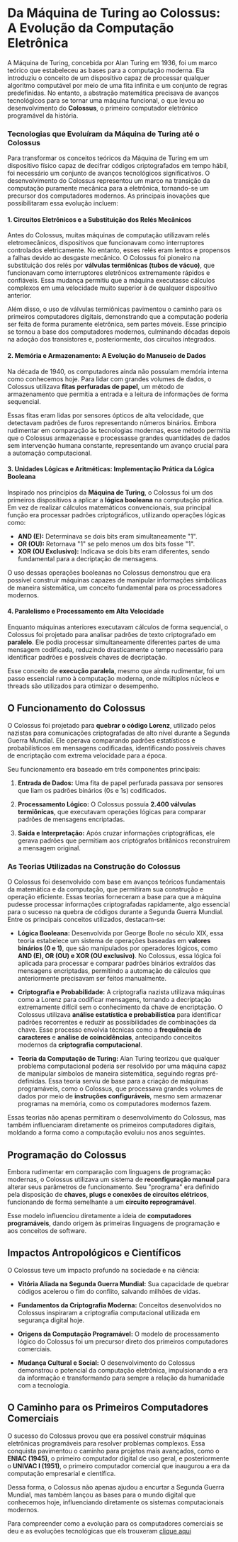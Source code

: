 # **Da Máquina de Turing ao Colossus: A Evolução da Computação Eletrônica**  

A Máquina de Turing, concebida por Alan Turing em 1936, foi um marco teórico que estabeleceu as bases para a computação moderna. Ela introduziu o conceito de um dispositivo capaz de processar qualquer algoritmo computável por meio de uma fita infinita e um conjunto de regras predefinidas. No entanto, a abstração matemática precisava de avanços tecnológicos para se tornar uma máquina funcional, o que levou ao desenvolvimento do **Colossus**, o primeiro computador eletrônico programável da história.  

### **Tecnologias que Evoluíram da Máquina de Turing até o Colossus**  

Para transformar os conceitos teóricos da Máquina de Turing em um dispositivo físico capaz de decifrar códigos criptografados em tempo hábil, foi necessário um conjunto de avanços tecnológicos significativos. O desenvolvimento do Colossus representou um marco na transição da computação puramente mecânica para a eletrônica, tornando-se um precursor dos computadores modernos. As principais inovações que possibilitaram essa evolução incluem:  

#### **1. Circuitos Eletrônicos e a Substituição dos Relés Mecânicos**  
Antes do Colossus, muitas máquinas de computação utilizavam relés eletromecânicos, dispositivos que funcionavam como interruptores controlados eletricamente. No entanto, esses relés eram lentos e propensos a falhas devido ao desgaste mecânico. O Colossus foi pioneiro na substituição dos relés por **válvulas termiônicas (tubos de vácuo)**, que funcionavam como interruptores eletrônicos extremamente rápidos e confiáveis. Essa mudança permitiu que a máquina executasse cálculos complexos em uma velocidade muito superior à de qualquer dispositivo anterior.  

Além disso, o uso de válvulas termiônicas pavimentou o caminho para os primeiros computadores digitais, demonstrando que a computação poderia ser feita de forma puramente eletrônica, sem partes móveis. Esse princípio se tornou a base dos computadores modernos, culminando décadas depois na adoção dos transistores e, posteriormente, dos circuitos integrados.  

#### **2. Memória e Armazenamento: A Evolução do Manuseio de Dados**  
Na década de 1940, os computadores ainda não possuíam memória interna como conhecemos hoje. Para lidar com grandes volumes de dados, o Colossus utilizava **fitas perfuradas de papel**, um método de armazenamento que permitia a entrada e a leitura de informações de forma sequencial.  

Essas fitas eram lidas por sensores ópticos de alta velocidade, que detectavam padrões de furos representando números binários. Embora rudimentar em comparação às tecnologias modernas, esse método permitia que o Colossus armazenasse e processasse grandes quantidades de dados sem intervenção humana constante, representando um avanço crucial para a automação computacional.  

#### **3. Unidades Lógicas e Aritméticas: Implementação Prática da Lógica Booleana**  
Inspirado nos princípios da **Máquina de Turing**, o Colossus foi um dos primeiros dispositivos a aplicar a **lógica booleana** na computação prática. Em vez de realizar cálculos matemáticos convencionais, sua principal função era processar padrões criptográficos, utilizando operações lógicas como:  

- **AND (E):** Determinava se dois bits eram simultaneamente "1".  
- **OR (OU):** Retornava "1" se pelo menos um dos bits fosse "1".  
- **XOR (OU Exclusivo):** Indicava se dois bits eram diferentes, sendo fundamental para a decriptação de mensagens.  

O uso dessas operações booleanas no Colossus demonstrou que era possível construir máquinas capazes de manipular informações simbólicas de maneira sistemática, um conceito fundamental para os processadores modernos.  

#### **4. Paralelismo e Processamento em Alta Velocidade**  
Enquanto máquinas anteriores executavam cálculos de forma sequencial, o Colossus foi projetado para analisar padrões de texto criptografado em **paralelo**. Ele podia processar simultaneamente diferentes partes de uma mensagem codificada, reduzindo drasticamente o tempo necessário para identificar padrões e possíveis chaves de decriptação.  

Esse conceito de **execução paralela**, mesmo que ainda rudimentar, foi um passo essencial rumo à computação moderna, onde múltiplos núcleos e threads são utilizados para otimizar o desempenho.  


## **O Funcionamento do Colossus**  

O Colossus foi projetado para **quebrar o código Lorenz**, utilizado pelos nazistas para comunicações criptografadas de alto nível durante a Segunda Guerra Mundial. Ele operava comparando padrões estatísticos e probabilísticos em mensagens codificadas, identificando possíveis chaves de encriptação com extrema velocidade para a época.  

Seu funcionamento era baseado em três componentes principais:  

1. **Entrada de Dados:** Uma fita de papel perfurada passava por sensores que liam os padrões binários (0s e 1s) codificados.  

2. **Processamento Lógico:** O Colossus possuía **2.400 válvulas termiônicas**, que executavam operações lógicas para comparar padrões de mensagens encriptadas.  

3. **Saída e Interpretação:** Após cruzar informações criptográficas, ele gerava padrões que permitiam aos criptógrafos britânicos reconstruírem a mensagem original.  

### **As Teorias Utilizadas na Construção do Colossus**  

O Colossus foi desenvolvido com base em avanços teóricos fundamentais da matemática e da computação, que permitiram sua construção e operação eficiente. Essas teorias forneceram a base para que a máquina pudesse processar informações criptografadas rapidamente, algo essencial para o sucesso na quebra de códigos durante a Segunda Guerra Mundial. Entre os principais conceitos utilizados, destacam-se:  

- **Lógica Booleana:** Desenvolvida por George Boole no século XIX, essa teoria estabelece um sistema de operações baseadas em **valores binários (0 e 1)**, que são manipulados por operadores lógicos, como **AND (E), OR (OU) e XOR (OU exclusivo)**. No Colossus, essa lógica foi aplicada para processar e comparar padrões binários extraídos das mensagens encriptadas, permitindo a automação de cálculos que anteriormente precisavam ser feitos manualmente.  

- **Criptografia e Probabilidade:** A criptografia nazista utilizava máquinas como a Lorenz para codificar mensagens, tornando a decriptação extremamente difícil sem o conhecimento da chave de encriptação. O Colossus utilizava **análise estatística e probabilística** para identificar padrões recorrentes e reduzir as possibilidades de combinações da chave. Esse processo envolvia técnicas como a **frequência de caracteres** e **análise de coincidências**, antecipando conceitos modernos da **criptografia computacional**.  

- **Teoria da Computação de Turing:** Alan Turing teorizou que qualquer problema computacional poderia ser resolvido por uma máquina capaz de manipular símbolos de maneira sistemática, seguindo regras pré-definidas. Essa teoria serviu de base para a criação de máquinas programáveis, como o Colossus, que processava grandes volumes de dados por meio de **instruções configuráveis**, mesmo sem armazenar programas na memória, como os computadores modernos fazem.  

Essas teorias não apenas permitiram o desenvolvimento do Colossus, mas também influenciaram diretamente os primeiros computadores digitais, moldando a forma como a computação evoluiu nos anos seguintes.

## **Programação do Colossus**  

Embora rudimentar em comparação com linguagens de programação modernas, o Colossus utilizava um sistema de **reconfiguração manual** para alterar seus parâmetros de funcionamento. Seu "programa" era definido pela disposição de **chaves, plugs e conexões de circuitos elétricos**, funcionando de forma semelhante a um **circuito reprogramável**.  

Esse modelo influenciou diretamente a ideia de **computadores programáveis**, dando origem às primeiras linguagens de programação e aos conceitos de software.  

## **Impactos Antropológicos e Científicos**  

O Colossus teve um impacto profundo na sociedade e na ciência:  

- **Vitória Aliada na Segunda Guerra Mundial:** Sua capacidade de quebrar códigos acelerou o fim do conflito, salvando milhões de vidas.  

- **Fundamentos da Criptografia Moderna:** Conceitos desenvolvidos no Colossus inspiraram a criptografia computacional utilizada em segurança digital hoje.  

- **Origens da Computação Programável:** O modelo de processamento lógico do Colossus foi um precursor direto dos primeiros computadores comerciais.  

- **Mudança Cultural e Social:** O desenvolvimento do Colossus demonstrou o potencial da computação eletrônica, impulsionando a era da informação e transformando para sempre a relação da humanidade com a tecnologia.  

## **O Caminho para os Primeiros Computadores Comerciais**  

O sucesso do Colossus provou que era possível construir máquinas eletrônicas programáveis para resolver problemas complexos. Essa conquista pavimentou o caminho para projetos mais avançados, como o **ENIAC (1945)**, o primeiro computador digital de uso geral, e posteriormente o **UNIVAC I (1951)**, o primeiro computador comercial que inaugurou a era da computação empresarial e científica.  

Dessa forma, o Colossus não apenas ajudou a encurtar a Segunda Guerra Mundial, mas também lançou as bases para o mundo digital que conhecemos hoje, influenciando diretamente os sistemas computacionais modernos.

Para compreender como a evolução para os computadores comerciais se deu e as evoluções tecnológicas que els trouxeram [clique aqui](../eniac_univac_i/readme.md)